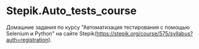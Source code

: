 ﻿# Stepik.Auto_tests_course
Домашние задания по курсу "Автоматизация тестирования с помощью Selenium и Python" на сайте Stepik(https://stepik.org/course/575/syllabus?auth=registration).
